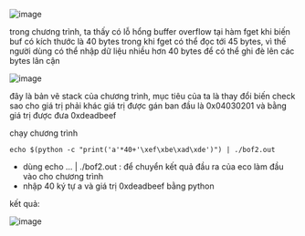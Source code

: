 ![image](https://github.com/user-attachments/assets/503ec49a-8ed1-4b68-9291-8482a4818176)

trong chương trình, ta thấy có lỗ hổng buffer overflow tại hàm fget khi biến buf có kích thước là 40 bytes trong khi fget có thể đọc tới 45 bytes, vì thế người dùng có thể nhập dữ liệu nhiều hơn 40 bytes để có thể ghi đè lên các bytes lân cận

![image](https://github.com/user-attachments/assets/e91ee0d9-4d7a-4372-9848-636d88c38fce)

đây là bản vẽ stack của chương trình, mục tiêu của ta là thay đổi biến check sao cho giá trị phải khác giá trị được gán ban đầu là 0x04030201 và bằng giá trị được đưa 0xdeadbeef


chạy chương trình 

`echo $(python -c "print('a'*40+'\xef\xbe\xad\xde')") | ./bof2.out`
- dùng echo ... | ./bof2.out : để chuyển kết quả đầu ra của eco làm đầu vào cho chương trình
- nhập 40 ký tự a và giá trị 0xdeadbeef bằng python

kết quả:

![image](https://github.com/user-attachments/assets/854ccaab-60a2-4983-b25e-0b94dfeb7c0c)

